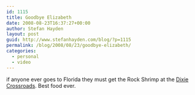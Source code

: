 ```yaml
---
id: 1115
title: Goodbye Elizabeth
date: 2008-08-23T16:37:27+00:00
author: Stefan Hayden
layout: post
guid: http://www.stefanhayden.com/blog/?p=1115
permalink: /blog/2008/08/23/goodbye-elizabeth/
categories:
  - personal
  - video
---
```

if anyone ever goes to Florida they must get the Rock Shrimp at the <a href="http://www.dixiecrossroads.com/">Dixie Crossroads</a>. Best food ever.

<object width="425" height="344"><param name="movie" value="http://www.youtube.com/v/R2-6RsVXjTc&hl=en&fs=1"></param><param name="allowFullScreen" value="true"></param><embed src="http://www.youtube.com/v/R2-6RsVXjTc&hl=en&fs=1" type="application/x-shockwave-flash" allowfullscreen="true" width="425" height="344"></embed></object>